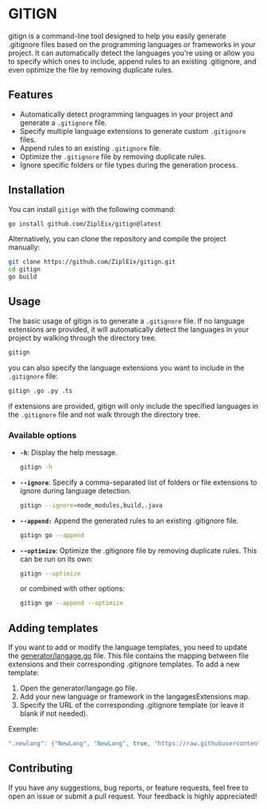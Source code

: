 # GITIGN

gitign is a command-line tool designed to help you easily generate .gitignore files based on the programming languages or frameworks in your project. It can automatically detect the languages you're using or allow you to specify which ones to include, append rules to an existing .gitignore, and even optimize the file by removing duplicate rules.

## Features

- Automatically detect programming languages in your project and generate a `.gitignore` file.
- Specify multiple language extensions to generate custom `.gitignore` files.
- Append rules to an existing `.gitignore` file.
- Optimize the `.gitignore` file by removing duplicate rules.
- Ignore specific folders or file types during the generation process.

## Installation

You can install `gitign` with the following command:

```bash
go install github.com/ZiplEix/gitign@latest
```

Alternatively, you can clone the repository and compile the project manually:

```bash
git clone https://github.com/ZiplEix/gitign.git
cd gitign
go build
```

## Usage

The basic usage of gitign is to generate a `.gitignore` file. If no language extensions are provided, it will automatically detect the languages in your project by walking through the directory tree.

```bash
gitign
```

you can also specify the language extensions you want to include in the `.gitignore` file:

```bash
gitign .go .py .ts
```

if extensions are provided, gitign will only include the specified languages in the `.gitignore` file and not walk through the directory tree.

### Available options

- **`-h`**: Display the help message.

    ```bash
    gitign -h
    ```

- **`--ignore`**: Specify a comma-separated list of folders or file extensions to ignore during language detection.

    ```bash
    gitign --ignore=node_modules,build,.java
    ```

- **`--append:`** Append the generated rules to an existing .gitignore file.

    ```bash
    gitign go --append
    ```

- **`--optimize`**: Optimize the .gitignore file by removing duplicate rules. This can be run on its own:

    ```bash
    gitign --optimize
    ```

    or combined with other options:

    ```bash
    gitign go --append --optimize
    ```

## Adding templates

If you want to add or modify the language templates, you need to update the [generator/langage.go](./generator/langage.go) file. This file contains the mapping between file extensions and their corresponding .gitignore templates. To add a new template:

1. Open the generator/langage.go file.
2. Add your new language or framework in the langagesExtensions map.
3. Specify the URL of the corresponding .gitignore template (or leave it blank if not needed).

Exemple:

```go
".newlang": {"NewLang", "NewLang", true, "https://raw.githubusercontent.com/github/gitignore/refs/heads/main/NewLang.gitignore"},
```

## Contributing

If you have any suggestions, bug reports, or feature requests, feel free to open an issue or submit a pull request. Your feedback is highly appreciated!
